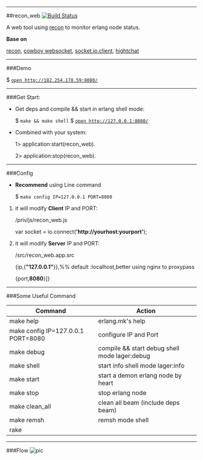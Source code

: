 
-----------------
##recon_web
[![Build Status](https://travis-ci.org/zhongwencool/recon_web.png)](https://travis-ci.org/zhongwencool/recon_web)

A web tool using [recon](https://github.com/ferd/recon) to monitor erlang node status. 


**Base on**

[recon](https://github.com/ferd/recon), [cowboy websocket](https://github.com/ninenines/cowboy), [socket.io.client](https://github.com/socketio/socket.io-client),   [hightchat](http://www.highcharts.com/) 

-----------------
###Demo

  $ [`open http://182.254.178.59:8080/`](http://182.254.178.59:8080/)

------------------
###Get Start:

* Get deps and compile && start in erlang shell mode:

	$ `make && make shell`
	$ [`open http://127.0.0.1:8080/`](http://127.0.0.1:8080/)

* Combined with your system:

   1> application:start(recon_web).
   
   2> application:stop(recon_web).
	
----------
###Config

* **Recommend** using Line command 

    $ `make config IP=127.0.0.1 PORT=8080`
    
1. it will modify **Client** IP and PORT:

    /priv/js/recon_web.js

	var socket =  io.connect(**'http://yourhost:yourport'**);

2. it will modify **Server** IP and PORT:

    /src/recon_web.app.src

    {ip,{**"127.0.0.1"**}},%% default :localhost,better using nginx to proxypass

    {port,**8080**}]}
    
----------  

###Some Useful Command

| Command                            | Action | 
| ------------                       | ------------- 
| make help                          | erlang.mk's help
| make config IP=127.0.0.1 PORT=8080 | configure IP and Port  
| make debug                         | compile && start debug shell mode lager:debug
| make shell                         | start info shell mode lager:info
| make start                         | start a demon erlang node by heart
| make stop                          | stop erlang node
| make clean_all                     | clean all beam (include deps beam)
| make remsh                         | remsh mode shell
| rake                               | 

-------------------
###Flow
![pic](http://7xi3w8.com1.z0.glb.clouddn.com/recon_web_flow949_561.jpg)
